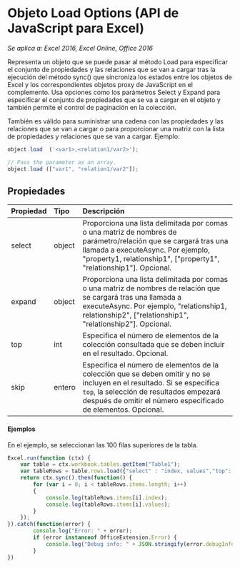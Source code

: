 # Objeto Load Options (API de JavaScript para Excel)

_Se aplica a: Excel 2016, Excel Online, Office 2016_

Representa un objeto que se puede pasar al método Load para especificar el conjunto de propiedades y las relaciones que se van a cargar tras la ejecución del método sync() que sincroniza los estados entre los objetos de Excel y los correspondientes objetos proxy de JavaScript en el complemento. Usa opciones como los parámetros Select y Expand para especificar el conjunto de propiedades que se va a cargar en el objeto y también permite el control de paginación en la colección.

También es válido para suministrar una cadena con las propiedades y las relaciones que se van a cargar o para proporcionar una matriz con la lista de propiedades y relaciones que se van a cargar. Ejemplo:

```js	
object.load  ('<var1>,<relation1/var2>');

// Pass the parameter as an array.
object.load (["var1", "relation1/var2"]);
```

## Propiedades
| Propiedad   | Tipo|Descripción|
|:---------------|:--------|:----------|
|select|object|Proporciona una lista delimitada por comas o una matriz de nombres de parámetro/relación que se cargará tras una llamada a executeAsync. Por ejemplo, "property1, relationship1", ["property1", "relationship1"]. Opcional.|
|expand|object|Proporciona una lista delimitada por comas o una matriz de nombres de relación que se cargará tras una llamada a executeAsync. Por ejemplo, "relationship1, relationship2", ["relationship1", "relationship2"]. Opcional.|
|top|int| Especifica el número de elementos de la colección consultada que se deben incluir en el resultado. Opcional.|
|skip|entero|Especifica el número de elementos de la colección que se deben omitir y no se incluyen en el resultado. Si se especifica `top`, la selección de resultados empezará después de omitir el número especificado de elementos. Opcional.|

#### Ejemplos

En el ejemplo, se seleccionan las 100 filas superiores de la tabla.

```js
Excel.run(function (ctx) { 
	var table = ctx.workbook.tables.getItem("Table1");
	var tableRows = table.rows.load({"select" : "index, values","top": 100, "skip": 0 })
	return ctx.sync().then(function() {
		for (var i = 0; i < tableRows.items.length; i++)
		{
			console.log(tableRows.items[i].index);
			console.log(tableRows.items[i].values);
		}
	});
}).catch(function(error) {
		console.log("Error: " + error);
		if (error instanceof OfficeExtension.Error) {
			console.log("Debug info: " + JSON.stringify(error.debugInfo));
		}
})
```
